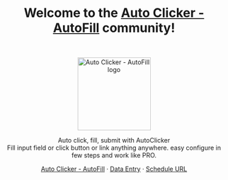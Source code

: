 <h1 align="center">Welcome to the <a href="https://getautoclicker.com/">Auto Clicker - AutoFill</a> community!</h1><br>

<p align="center">
  <a href="https://getautoclicker.com/">
    <img src="https://getautoclicker.com/docs/4.x/assets/brand/bootstrap-social-logo.png" alt="Auto Clicker - AutoFill logo" width="165" height="165">
  </a>
</p>

<p align="center">
  Auto click, fill, submit with AutoClicker<br>Fill input field or click button or link anything anywhere. easy configure in few steps and work like PRO.
</p>

<p align="center">
  <a href="https://getautoclicker.com/docs/3.x/getting-started/introduction/">Auto Clicker - AutoFill</a>
  ·
  <a href="https://getdataentry.com/">Data Entry</a>
  ·
  <a href="https://scheduleurl.com/">Schedule URL</a>
</p>
